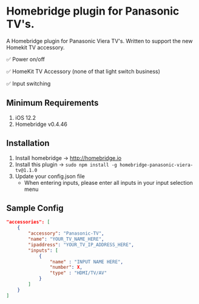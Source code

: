 # Homebridge plugin for Panasonic TV's.
A Homebridge plugin for Panasonic Viera TV's. Written to support the new Homekit TV accessory.

✅ Power on/off

✅ HomeKit TV Accessory (none of that light switch business)

✅ Input switching

## Minimum Requirements
  1. iOS 12.2
  2. Homebridge v0.4.46
  
## Installation
  1. Install homebridge -> http://homebridge.io
  2. Install this plugin -> `sudo npm install -g homebridge-panasonic-viera-tv@1.1.0`
  3. Update your config.json file
      - When entering inputs, please enter all inputs in your input selection menu

## Sample Config
  ``` JSON
  "accessories": [
      {
          "accessory": "Panasonic-TV",
          "name": "YOUR_TV_NAME_HERE",
          "ipaddress": "YOUR_TV_IP_ADDRESS_HERE",
          "inputs": [
              {
                  "name" : "INPUT NAME HERE",
                  "number": X,
                  "type" : "HDMI/TV/AV"
              }
          ]
      }
  ]
  ```
